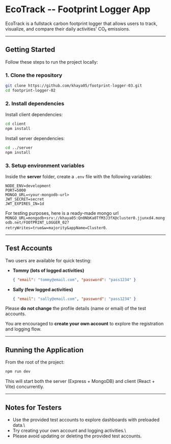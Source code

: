 # EcoTrack -- Footprint Logger App

EcoTrack is a fullstack carbon footprint logger that allows users to
track, visualize, and compare their daily activities' CO₂ emissions.

------------------------------------------------------------------------

## Getting Started

Follow these steps to run the project locally:

### 1. Clone the repository

``` bash
git clone https://github.com/khaya05/footprint-logger-03.git
cd footprint-logger-02
```

### 2. Install dependencies

Install client dependencies:

``` bash
cd client
npm install
```

Install server dependencies:

``` bash
cd ../server
npm install
```

### 3. Setup environment variables

Inside the **server** folder, create a `.env` file with the following
variables:

    NODE_ENV=development
    PORT=5000
    MONGO_URL=<your-mongodb-url>
    JWT_SECRET=secret
    JWT_EXPIRES_IN=1d

For testing purposes, here is a ready-made mongo url `MONGO_URL=mongodb+srv://khaya05:Qn0NbKa0TfM3J3fX@cluster0.jjunxd4.mongodb.net/FOOTPRINT_LOGGER_02?retryWrites=true&w=majority&appName=Cluster0`.

------------------------------------------------------------------------

## Test Accounts

Two users are available for quick testing:

-   **Tommy (lots of logged activities)**

    ``` json
    { "email": "tommy@email.com", "password": "pass1234" }
    ```

-   **Sally (few logged activities)**

    ``` json
    { "email": "sally@email.com", "password": "pass1234" }
    ```

Please **do not change** the profile details (name or email) of the
test accounts.

You are encouraged to **create your own account** to explore the
registration and logging flow.

------------------------------------------------------------------------

## Running the Application

From the root of the project:

``` bash
npm run dev
```

This will start both the server (Express + MongoDB) and client (React +
Vite) concurrently.

------------------------------------------------------------------------

## Notes for Testers

-   Use the provided test accounts to explore dashboards with preloaded
    data.\
-   Try creating your own account and logging activities.\
-   Please avoid updating or deleting the provided test accounts.
